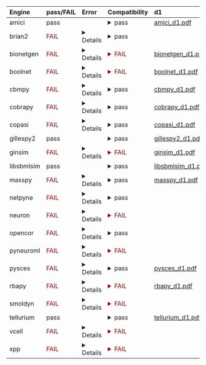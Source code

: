 | Engine     | pass/FAIL                                | Error                                                                                                                                                                                                                                                                                                                                                                                                                                                                                                                                                                                                                                                                                                                                                                                                                                                                                                                                                                                                                                                                                                                                                                                                                                                                                                                                                                                                                                                                                                                                                                                                                                                                                                                                                                                                                                                                                                                                                                                                                                                                                                                                                                                                                                                                                                                                                                                                                                                                                                                                                                                                                                                                                                                                                                                                                                                                                                                                                                                                                                                                                                                                                                                                                                                                                                                                                                                                                                                                                                                                                                                                                                                                                                                                                                                                                                                                                                                                                                                                                                                                                                                                                                                                                                                                                                                                                                                                                                                                                                                                                                                                                                                                                                                                                                                                                                                                                                                                                                                                                                                                                                                                                                                                                                                                                                                                                                                                                                                                                                                                                                                                                                                                                                                                                                                                                                                                                                                                                                                                                                                                                                                                                                                                         | Compatibility                                                                                                                                                                                                                                                              | d1                                                         |
|:-----------|:-----------------------------------------|:--------------------------------------------------------------------------------------------------------------------------------------------------------------------------------------------------------------------------------------------------------------------------------------------------------------------------------------------------------------------------------------------------------------------------------------------------------------------------------------------------------------------------------------------------------------------------------------------------------------------------------------------------------------------------------------------------------------------------------------------------------------------------------------------------------------------------------------------------------------------------------------------------------------------------------------------------------------------------------------------------------------------------------------------------------------------------------------------------------------------------------------------------------------------------------------------------------------------------------------------------------------------------------------------------------------------------------------------------------------------------------------------------------------------------------------------------------------------------------------------------------------------------------------------------------------------------------------------------------------------------------------------------------------------------------------------------------------------------------------------------------------------------------------------------------------------------------------------------------------------------------------------------------------------------------------------------------------------------------------------------------------------------------------------------------------------------------------------------------------------------------------------------------------------------------------------------------------------------------------------------------------------------------------------------------------------------------------------------------------------------------------------------------------------------------------------------------------------------------------------------------------------------------------------------------------------------------------------------------------------------------------------------------------------------------------------------------------------------------------------------------------------------------------------------------------------------------------------------------------------------------------------------------------------------------------------------------------------------------------------------------------------------------------------------------------------------------------------------------------------------------------------------------------------------------------------------------------------------------------------------------------------------------------------------------------------------------------------------------------------------------------------------------------------------------------------------------------------------------------------------------------------------------------------------------------------------------------------------------------------------------------------------------------------------------------------------------------------------------------------------------------------------------------------------------------------------------------------------------------------------------------------------------------------------------------------------------------------------------------------------------------------------------------------------------------------------------------------------------------------------------------------------------------------------------------------------------------------------------------------------------------------------------------------------------------------------------------------------------------------------------------------------------------------------------------------------------------------------------------------------------------------------------------------------------------------------------------------------------------------------------------------------------------------------------------------------------------------------------------------------------------------------------------------------------------------------------------------------------------------------------------------------------------------------------------------------------------------------------------------------------------------------------------------------------------------------------------------------------------------------------------------------------------------------------------------------------------------------------------------------------------------------------------------------------------------------------------------------------------------------------------------------------------------------------------------------------------------------------------------------------------------------------------------------------------------------------------------------------------------------------------------------------------------------------------------------------------------------------------------------------------------------------------------------------------------------------------------------------------------------------------------------------------------------------------------------------------------------------------------------------------------------------------------------------------------------------------------------------------------------------------------------------------------------------------------------------------|:---------------------------------------------------------------------------------------------------------------------------------------------------------------------------------------------------------------------------------------------------------------------------|:-----------------------------------------------------------|
| amici      | pass                                     |                                                                                                                                                                                                                                                                                                                                                                                                                                                                                                                                                                                                                                                                                                                                                                                                                                                                                                                                                                                                                                                                                                                                                                                                                                                                                                                                                                                                                                                                                                                                                                                                                                                                                                                                                                                                                                                                                                                                                                                                                                                                                                                                                                                                                                                                                                                                                                                                                                                                                                                                                                                                                                                                                                                                                                                                                                                                                                                                                                                                                                                                                                                                                                                                                                                                                                                                                                                                                                                                                                                                                                                                                                                                                                                                                                                                                                                                                                                                                                                                                                                                                                                                                                                                                                                                                                                                                                                                                                                                                                                                                                                                                                                                                                                                                                                                                                                                                                                                                                                                                                                                                                                                                                                                                                                                                                                                                                                                                                                                                                                                                                                                                                                                                                                                                                                                                                                                                                                                                                                                                                                                                                                                                                                                               | <details><summary>pass</summary>The file extensions suggest the input file types are '['SED-ML', 'SBML']'. These are compatible with amici</details>                                                                                                                       | <a href="d1_plots\amici_d1.pdf">amici_d1.pdf</a>           |
| brian2     | <span style="color:darkred;">FAIL</span> | <details><summary>Details</summary><span style="color:red;">No module named 'libsbml'<br></details>                                                                                                                                                                                                                                                                                                                                                                                                                                                                                                                                                                                                                                                                                                                                                                                                                                                                                                                                                                                                                                                                                                                                                                                                                                                                                                                                                                                                                                                                                                                                                                                                                                                                                                                                                                                                                                                                                                                                                                                                                                                                                                                                                                                                                                                                                                                                                                                                                                                                                                                                                                                                                                                                                                                                                                                                                                                                                                                                                                                                                                                                                                                                                                                                                                                                                                                                                                                                                                                                                                                                                                                                                                                                                                                                                                                                                                                                                                                                                                                                                                                                                                                                                                                                                                                                                                                                                                                                                                                                                                                                                                                                                                                                                                                                                                                                                                                                                                                                                                                                                                                                                                                                                                                                                                                                                                                                                                                                                                                                                                                                                                                                                                                                                                                                                                                                                                                                                                                                                                                                                                                                                                           | <details><summary>pass</summary>The file extensions suggest the input file types are '['SED-ML', 'SBML']'. These are compatible with brian2</details>                                                                                                                      |                                                            |
| bionetgen  | <span style="color:darkred;">FAIL</span> | <details><summary>Details</summary>/usr/local/lib/python3.9/site-packages/biosimulators_utils/warnings.py:31: <br><br>BioSimulatorsWarning:<br><br> <span style="color:darkorange;">The SED document is potentially incorrect.</span></li><li>Model `net1` has warnings.<br>    - The model file `LEMS_NML2_Ex9_FN.sbml` has warnings.<br>      - 2 warnings of type SBML unit consistency (99505). The following is the first warning at line 40, column 12:<br>        - In situations where a mathematical expression contains literal numbers or parameters whose units have not been declared, it is not possible to verify accurately the consistency of the units in the expression. <br>           The units of the rateRule math expression '(V - pow(V, 3) / 3 - W + I) / SEC' cannot be fully checked. Unit consistency reported as either no errors or further unit errors related to this object may not be accurate.<br>      - 4 warnings of type Modeling practice (80701). The following is the first warning at line 32, column 12:<br>        - As a principle of best modeling practice, the units of a parameter should be declared rather than be left undefined. Doing so improves the ability of software to check the consistency of units and helps make it easier to detect potential errors in models.<br>           The parameter with the id 'I' does not have a 'units' attribute.<br>  <br><br>/usr/local/lib/python3.9/site-packages/biosimulators_utils/warnings.py:31: <br><br>BioSimulatorsWarning:<br><br> <span style="color:darkorange;">The COMBINE/OMEX archive has warnings.</li><li>OMEX manifests should not contain content entries for themselves.</li><li>The SED-ML file at location `./tmp30585` has warnings.<br>    - Model `net1` has warnings.<br>      - The model file `LEMS_NML2_Ex9_FN.sbml` has warnings.<br>        - 2 warnings of type SBML unit consistency (99505). The following is the first warning at line 40, column 12:<br>          - In situations where a mathematical expression contains literal numbers or parameters whose units have not been declared, it is not possible to verify accurately the consistency of the units in the expression. <br>             The units of the rateRule math expression '(V - pow(V, 3) / 3 - W + I) / SEC' cannot be fully checked. Unit consistency reported as either no errors or further unit errors related to this object may not be accurate.<br>        - 4 warnings of type Modeling practice (80701). The following is the first warning at line 32, column 12:<br>          - As a principle of best modeling practice, the units of a parameter should be declared rather than be left undefined. Doing so improves the ability of software to check the consistency of units and helps make it easier to detect potential errors in models.<br>             The parameter with the id 'I' does not have a 'units' attribute.<br>  <br><br><span style="color:red;"><span style="color:red;">The COMBINE/OMEX did not execute successfully:<br><br>  The SED document did not execute successfully:<br>  <br>    Language for model `net1` is not supported.<br>      - Model language `urn:sedml:language:sbml` is not supported. Models must be in BNGL format (e.g., `sed:model/@language` must match `^urn:sedml:language:bngl(\.$)` such as `urn:sedml:language:bngl`).<br></details>                                                                                                                                                                                                                                                                                                                                                                                                                                                                                                                                                                                                                                                                                                                                                                                                                                                                                                                                                                                                                                                                                                                                                                                                                                                                                                                                                                                                                                                                                                                                                                                                                                                                                                                                                                                                                                                                                                                                                                                                                                                                                                                                                                                                                                                                                                                                                                                                                                                                                                                                                                                                                                                                                                                                                                                       | <span style="color:darkred;"><details><summary>FAIL</summary>The file extensions suggest the input file types are '['SED-ML', 'SBML']'. Tese are not compatible with bionetgen. The following file types will be compatible ['BNGL', 'SED-ML']</details></span>            | <a href="d1_plots\bionetgen_d1.pdf">bionetgen_d1.pdf</a>   |
| boolnet    | <span style="color:darkred;">FAIL</span> | <details><summary>Details</summary>/usr/local/lib/python3.9/site-packages/biosimulators_utils/warnings.py:31: <br><br>BioSimulatorsWarning:<br><br> <span style="color:darkorange;">The SED document is potentially incorrect.</span></li><li>Model `net1` may be invalid.<br>    - The model file `LEMS_NML2_Ex9_FN.sbml` may be invalid.<br>      - In situations where a mathematical expression contains literal numbers or parameters whose units have not been declared, it is not possible to verify accurately the consistency of the units in the expression. <br>         The units of the rateRule math expression '(V - pow(V, 3) / 3 - W + I) / SEC' cannot be fully checked. Unit consistency reported as either no errors or further unit errors related to this object may not be accurate.<br>        <br>      - In situations where a mathematical expression contains literal numbers or parameters whose units have not been declared, it is not possible to verify accurately the consistency of the units in the expression. <br>         The units of the rateRule math expression '0.08 * (V + (0.7 - 0.8 * W)) / SEC' cannot be fully checked. Unit consistency reported as either no errors or further unit errors related to this object may not be accurate.<br>        <br>      - As a principle of best modeling practice, the units of a parameter should be declared rather than be left undefined. Doing so improves the ability of software to check the consistency of units and helps make it easier to detect potential errors in models.<br>         The parameter with the id 'I' does not have a 'units' attribute.<br>        <br>      - As a principle of best modeling practice, the units of a parameter should be declared rather than be left undefined. Doing so improves the ability of software to check the consistency of units and helps make it easier to detect potential errors in models.<br>         The parameter with the id 'SEC' does not have a 'units' attribute.<br>        <br>      - As a principle of best modeling practice, the units of a parameter should be declared rather than be left undefined. Doing so improves the ability of software to check the consistency of units and helps make it easier to detect potential errors in models.<br>         The parameter with the id 'V' does not have a 'units' attribute.<br>        <br>      - As a principle of best modeling practice, the units of a parameter should be declared rather than be left undefined. Doing so improves the ability of software to check the consistency of units and helps make it easier to detect potential errors in models.<br>         The parameter with the id 'W' does not have a 'units' attribute.<br>        <br>  <br><br>/usr/local/lib/python3.9/site-packages/biosimulators_utils/warnings.py:31: <br><br>BioSimulatorsWarning:<br><br> <span style="color:darkorange;">The COMBINE/OMEX archive may be invalid.</li><li>OMEX manifests should not contain content entries for themselves.</li><li>The SED-ML file at location `./tmp72197` may be invalid.<br>    - Model `net1` may be invalid.<br>      - The model file `LEMS_NML2_Ex9_FN.sbml` may be invalid.<br>        - In situations where a mathematical expression contains literal numbers or parameters whose units have not been declared, it is not possible to verify accurately the consistency of the units in the expression. <br>           The units of the rateRule math expression '(V - pow(V, 3) / 3 - W + I) / SEC' cannot be fully checked. Unit consistency reported as either no errors or further unit errors related to this object may not be accurate.<br>          <br>        - In situations where a mathematical expression contains literal numbers or parameters whose units have not been declared, it is not possible to verify accurately the consistency of the units in the expression. <br>           The units of the rateRule math expression '0.08 * (V + (0.7 - 0.8 * W)) / SEC' cannot be fully checked. Unit consistency reported as either no errors or further unit errors related to this object may not be accurate.<br>          <br>        - As a principle of best modeling practice, the units of a parameter should be declared rather than be left undefined. Doing so improves the ability of software to check the consistency of units and helps make it easier to detect potential errors in models.<br>           The parameter with the id 'I' does not have a 'units' attribute.<br>          <br>        - As a principle of best modeling practice, the units of a parameter should be declared rather than be left undefined. Doing so improves the ability of software to check the consistency of units and helps make it easier to detect potential errors in models.<br>           The parameter with the id 'SEC' does not have a 'units' attribute.<br>          <br>        - As a principle of best modeling practice, the units of a parameter should be declared rather than be left undefined. Doing so improves the ability of software to check the consistency of units and helps make it easier to detect potential errors in models.<br>           The parameter with the id 'V' does not have a 'units' attribute.<br>          <br>        - As a principle of best modeling practice, the units of a parameter should be declared rather than be left undefined. Doing so improves the ability of software to check the consistency of units and helps make it easier to detect potential errors in models.<br>           The parameter with the id 'W' does not have a 'units' attribute.<br>          <br>  <br><br><span style="color:red;"><span style="color:red;">The COMBINE/OMEX did not execute successfully:<br><br>  The SED document did not execute successfully:<br>  <br>    Simulation `sim1` is invalid.<br>      - Number of points (20000) must be equal to the difference between the output end (200.0) and start times (0.0).<br>R[write to console]: Warning message:<br><br>R[write to console]: In (function (package, help, pos = 2, lib.loc = NULL, character.only = FALSE,  :<br>R[write to console]: <br> <br>R[write to console]:  library â/usr/lib/R/site-libraryâ contains no packages<br><br></details>                                                                                                                                                                                                                                                                                                                                                                                                                                                                                                                                                                                                                                                                                                                                                                                                                                                                                                                                                                                                                                                                                                                                                                                                                                                                                                                                                                                                                                                                                                                                                                                                                                                                                                                                                                                                                                                                                                                                                                                                                                                                                                                                                                                                                                                                                                                                                                                                                                                                                                                                                                                                                                                                                                                                                                                                                                                                                                                                                                                                                                                                                                                                                                                                                                                                                                                                                                                                                                                                                                                                                                                                                                                                                                                                                                                                                                                                                                                                                                                                                                                                                                                                                                                                                                                                                                                                                                                                                                                                                                                                                                                                                                                                                                                                                                                                                                                                                                                                                                                                                                                                                                                                                                                                                                                                                                                                                                                                                                                                                                                                                                                                                                                                                                                                                                                                                                                                                                                                                                                                                                                                                                                                                                                                               | <span style="color:darkred;"><details><summary>FAIL</summary>The file extensions suggest the input file types are '['SED-ML', 'SBML']'. Tese are not compatible with boolnet. The following file types will be compatible ['SBML-qual', 'SED-ML']</details></span>         | <a href="d1_plots\boolnet_d1.pdf">boolnet_d1.pdf</a>       |
| cbmpy      | <span style="color:darkred;">FAIL</span> | <details><summary>Details</summary><br>INFO: No xlwt module available, Excel spreadsheet creation disabled<br><br><br><br>No module named 'cplex'<br><br><br><br>CPLEX not available<br><br>*****<br>Using GLPK<br>*****<br><br><br>INFO: No xlrd module available, Excel spreadsheet reading disabled<br><br>CBMPy environment<br>******************<br>Revision: r689<br><br><br>***********************************************************************<br>* Welcome to CBMPy (0.7.25) - PySCeS Constraint Based Modelling       *<br>*                http://cbmpy.sourceforge.net                         *<br>* Copyright(C) Brett G. Olivier 2014 - 2019                           *<br>* Dept. of Systems Bioinformatics                                     *<br>* Vrije Universiteit Amsterdam, Amsterdam, The Netherlands            *<br>* CBMPy is developed as part of the BeBasic MetaToolKit Project       *<br>* Distributed under the GNU GPL v 3.0 licence, see                    *<br>* LICENCE (supplied with this release) for details                    *<br>***********************************************************************<br><br>/usr/local/lib/python3.9/site-packages/biosimulators_utils/warnings.py:31: <br><br>BioSimulatorsWarning:<br><br> <span style="color:darkorange;">The SED document is potentially incorrect.</span></li><li>Model `net1` has warnings.<br>    - The model file `LEMS_NML2_Ex9_FN.sbml` has warnings.<br>      - 2 warnings of type SBML unit consistency (99505). The following is the first warning at line 40, column 12:<br>        - In situations where a mathematical expression contains literal numbers or parameters whose units have not been declared, it is not possible to verify accurately the consistency of the units in the expression. <br>           The units of the rateRule math expression '(V - pow(V, 3) / 3 - W + I) / SEC' cannot be fully checked. Unit consistency reported as either no errors or further unit errors related to this object may not be accurate.<br>      - 4 warnings of type Modeling practice (80701). The following is the first warning at line 32, column 12:<br>        - As a principle of best modeling practice, the units of a parameter should be declared rather than be left undefined. Doing so improves the ability of software to check the consistency of units and helps make it easier to detect potential errors in models.<br>           The parameter with the id 'I' does not have a 'units' attribute.<br>  <br><br>/usr/local/lib/python3.9/site-packages/biosimulators_utils/warnings.py:31: <br><br>BioSimulatorsWarning:<br><br> <span style="color:darkorange;">The COMBINE/OMEX archive has warnings.</li><li>OMEX manifests should not contain content entries for themselves.</li><li>The SED-ML file at location `./tmp204230` has warnings.<br>    - Model `net1` has warnings.<br>      - The model file `LEMS_NML2_Ex9_FN.sbml` has warnings.<br>        - 2 warnings of type SBML unit consistency (99505). The following is the first warning at line 40, column 12:<br>          - In situations where a mathematical expression contains literal numbers or parameters whose units have not been declared, it is not possible to verify accurately the consistency of the units in the expression. <br>             The units of the rateRule math expression '(V - pow(V, 3) / 3 - W + I) / SEC' cannot be fully checked. Unit consistency reported as either no errors or further unit errors related to this object may not be accurate.<br>        - 4 warnings of type Modeling practice (80701). The following is the first warning at line 32, column 12:<br>          - As a principle of best modeling practice, the units of a parameter should be declared rather than be left undefined. Doing so improves the ability of software to check the consistency of units and helps make it easier to detect potential errors in models.<br>             The parameter with the id 'I' does not have a 'units' attribute.<br>  <br><br><span style="color:red;"><span style="color:red;">The COMBINE/OMEX did not execute successfully:<br><br>  The SED document did not execute successfully:<br>  <br>    UniformTimeCourseSimulation `sim1` is not supported.<br>      - Simulation sim1 of type `UniformTimeCourseSimulation` is not supported. Simulation must be an instance of one of the following:<br>          - SteadyStateSimulation<br></details>                                                                                                                                                                                                                                                                                                                                                                                                                                                                                                                                                                                                                                                                                                                                                                                                                                                                                                                                                                                                                                                                                                                                                                                                                                                                                                                                                                                                                                                                                                                                                                                                                                                                           | <details><summary>pass</summary>The file extensions suggest the input file types are '['SED-ML', 'SBML']'. These are compatible with cbmpy</details>                                                                                                                       | <a href="d1_plots\cbmpy_d1.pdf">cbmpy_d1.pdf</a>           |
| cobrapy    | <span style="color:darkred;">FAIL</span> | <details><summary>Details</summary>/usr/local/lib/python3.9/site-packages/biosimulators_utils/warnings.py:31: <br><br>BioSimulatorsWarning:<br><br> <span style="color:darkorange;">The SED document is potentially incorrect.</span></li><li>Model `net1` has warnings.<br>    - The model file `LEMS_NML2_Ex9_FN.sbml` has warnings.<br>      - 2 warnings of type SBML unit consistency (99505). The following is the first warning at line 40, column 12:<br>        - In situations where a mathematical expression contains literal numbers or parameters whose units have not been declared, it is not possible to verify accurately the consistency of the units in the expression. <br>           The units of the rateRule math expression '(V - pow(V, 3) / 3 - W + I) / SEC' cannot be fully checked. Unit consistency reported as either no errors or further unit errors related to this object may not be accurate.<br>      - 4 warnings of type Modeling practice (80701). The following is the first warning at line 32, column 12:<br>        - As a principle of best modeling practice, the units of a parameter should be declared rather than be left undefined. Doing so improves the ability of software to check the consistency of units and helps make it easier to detect potential errors in models.<br>           The parameter with the id 'I' does not have a 'units' attribute.<br>  <br><br>/usr/local/lib/python3.9/site-packages/biosimulators_utils/warnings.py:31: <br><br>BioSimulatorsWarning:<br><br> <span style="color:darkorange;">The COMBINE/OMEX archive has warnings.</li><li>OMEX manifests should not contain content entries for themselves.</li><li>The SED-ML file at location `./tmp355396` has warnings.<br>    - Model `net1` has warnings.<br>      - The model file `LEMS_NML2_Ex9_FN.sbml` has warnings.<br>        - 2 warnings of type SBML unit consistency (99505). The following is the first warning at line 40, column 12:<br>          - In situations where a mathematical expression contains literal numbers or parameters whose units have not been declared, it is not possible to verify accurately the consistency of the units in the expression. <br>             The units of the rateRule math expression '(V - pow(V, 3) / 3 - W + I) / SEC' cannot be fully checked. Unit consistency reported as either no errors or further unit errors related to this object may not be accurate.<br>        - 4 warnings of type Modeling practice (80701). The following is the first warning at line 32, column 12:<br>          - As a principle of best modeling practice, the units of a parameter should be declared rather than be left undefined. Doing so improves the ability of software to check the consistency of units and helps make it easier to detect potential errors in models.<br>             The parameter with the id 'I' does not have a 'units' attribute.<br>  <br><br><span style="color:red;"><span style="color:red;">The COMBINE/OMEX did not execute successfully:<br><br>  The SED document did not execute successfully:<br>  <br>    UniformTimeCourseSimulation `sim1` is not supported.<br>      - Simulation sim1 of type `UniformTimeCourseSimulation` is not supported. Simulation must be an instance of one of the following:<br>          - SteadyStateSimulation<br></details>                                                                                                                                                                                                                                                                                                                                                                                                                                                                                                                                                                                                                                                                                                                                                                                                                                                                                                                                                                                                                                                                                                                                                                                                                                                                                                                                                                                                                                                                                                                                                                                                                                                                                                                                                                                                                                                                                                                                                                                                                                                                                                                                                                                                                                                                                                                                                                                                                                                                                                                                                                                                                                                                                                                                                                                                             | <details><summary>pass</summary>The file extensions suggest the input file types are '['SED-ML', 'SBML']'. These are compatible with cobrapy</details>                                                                                                                     | <a href="d1_plots\cobrapy_d1.pdf">cobrapy_d1.pdf</a>       |
| copasi     | <span style="color:darkred;">FAIL</span> | <details><summary>Details</summary>/usr/local/lib/python3.9/site-packages/biosimulators_utils/warnings.py:31: <br><br>BioSimulatorsWarning:<br><br> <span style="color:darkorange;">The SED document is potentially incorrect.</span></li><li>Model `net1` has warnings.<br>    - The model file `LEMS_NML2_Ex9_FN.sbml` has warnings.<br>      - 2 warnings of type SBML unit consistency (99505). The following is the first warning at line 40, column 12:<br>        - In situations where a mathematical expression contains literal numbers or parameters whose units have not been declared, it is not possible to verify accurately the consistency of the units in the expression. <br>           The units of the rateRule math expression '(V - pow(V, 3) / 3 - W + I) / SEC' cannot be fully checked. Unit consistency reported as either no errors or further unit errors related to this object may not be accurate.<br>      - 4 warnings of type Modeling practice (80701). The following is the first warning at line 32, column 12:<br>        - As a principle of best modeling practice, the units of a parameter should be declared rather than be left undefined. Doing so improves the ability of software to check the consistency of units and helps make it easier to detect potential errors in models.<br>           The parameter with the id 'I' does not have a 'units' attribute.<br>  <br><br>/usr/local/lib/python3.9/site-packages/biosimulators_utils/warnings.py:31: <br><br>BioSimulatorsWarning:<br><br> <span style="color:darkorange;">The COMBINE/OMEX archive has warnings.</li><li>OMEX manifests should not contain content entries for themselves.</li><li>The SED-ML file at location `./tmp801547` has warnings.<br>    - Model `net1` has warnings.<br>      - The model file `LEMS_NML2_Ex9_FN.sbml` has warnings.<br>        - 2 warnings of type SBML unit consistency (99505). The following is the first warning at line 40, column 12:<br>          - In situations where a mathematical expression contains literal numbers or parameters whose units have not been declared, it is not possible to verify accurately the consistency of the units in the expression. <br>             The units of the rateRule math expression '(V - pow(V, 3) / 3 - W + I) / SEC' cannot be fully checked. Unit consistency reported as either no errors or further unit errors related to this object may not be accurate.<br>        - 4 warnings of type Modeling practice (80701). The following is the first warning at line 32, column 12:<br>          - As a principle of best modeling practice, the units of a parameter should be declared rather than be left undefined. Doing so improves the ability of software to check the consistency of units and helps make it easier to detect potential errors in models.<br>             The parameter with the id 'I' does not have a 'units' attribute.<br>  <br><br><span style="color:red;">The COMBINE/OMEX did not execute successfully:<br><br>  The SED document did not execute successfully:<br>  <br>    could not convert string to float: 'Values[W]'<br></details>                                                                                                                                                                                                                                                                                                                                                                                                                                                                                                                                                                                                                                                                                                                                                                                                                                                                                                                                                                                                                                                                                                                                                                                                                                                                                                                                                                                                                                                                                                                                                                                                                                                                                                                                                                                                                                                                                                                                                                                                                                                                                                                                                                                                                                                                                                                                                                                                                                                                                                                                                                                                                                                                                                                                                                                                                                                                                                                                                                                                                            | <details><summary>pass</summary>The file extensions suggest the input file types are '['SED-ML', 'SBML']'. These are compatible with copasi</details>                                                                                                                      | <a href="d1_plots\copasi_d1.pdf">copasi_d1.pdf</a>         |
| gillespy2  | pass                                     |                                                                                                                                                                                                                                                                                                                                                                                                                                                                                                                                                                                                                                                                                                                                                                                                                                                                                                                                                                                                                                                                                                                                                                                                                                                                                                                                                                                                                                                                                                                                                                                                                                                                                                                                                                                                                                                                                                                                                                                                                                                                                                                                                                                                                                                                                                                                                                                                                                                                                                                                                                                                                                                                                                                                                                                                                                                                                                                                                                                                                                                                                                                                                                                                                                                                                                                                                                                                                                                                                                                                                                                                                                                                                                                                                                                                                                                                                                                                                                                                                                                                                                                                                                                                                                                                                                                                                                                                                                                                                                                                                                                                                                                                                                                                                                                                                                                                                                                                                                                                                                                                                                                                                                                                                                                                                                                                                                                                                                                                                                                                                                                                                                                                                                                                                                                                                                                                                                                                                                                                                                                                                                                                                                                                               | <details><summary>pass</summary>The file extensions suggest the input file types are '['SED-ML', 'SBML']'. These are compatible with gillespy2</details>                                                                                                                   | <a href="d1_plots\gillespy2_d1.pdf">gillespy2_d1.pdf</a>   |
| ginsim     | <span style="color:darkred;">FAIL</span> | <details><summary>Details</summary>/usr/local/lib/python3.9/site-packages/biosimulators_utils/warnings.py:31: <br><br>BioSimulatorsWarning:<br><br> <span style="color:darkorange;">The SED document is potentially incorrect.</span></li><li>Model `net1` may be invalid.<br>    - The model file `LEMS_NML2_Ex9_FN.sbml` may be invalid.<br>      - In situations where a mathematical expression contains literal numbers or parameters whose units have not been declared, it is not possible to verify accurately the consistency of the units in the expression. <br>         The units of the rateRule math expression '(V - pow(V, 3) / 3 - W + I) / SEC' cannot be fully checked. Unit consistency reported as either no errors or further unit errors related to this object may not be accurate.<br>        <br>      - In situations where a mathematical expression contains literal numbers or parameters whose units have not been declared, it is not possible to verify accurately the consistency of the units in the expression. <br>         The units of the rateRule math expression '0.08 * (V + (0.7 - 0.8 * W)) / SEC' cannot be fully checked. Unit consistency reported as either no errors or further unit errors related to this object may not be accurate.<br>        <br>      - As a principle of best modeling practice, the units of a parameter should be declared rather than be left undefined. Doing so improves the ability of software to check the consistency of units and helps make it easier to detect potential errors in models.<br>         The parameter with the id 'I' does not have a 'units' attribute.<br>        <br>      - As a principle of best modeling practice, the units of a parameter should be declared rather than be left undefined. Doing so improves the ability of software to check the consistency of units and helps make it easier to detect potential errors in models.<br>         The parameter with the id 'SEC' does not have a 'units' attribute.<br>        <br>      - As a principle of best modeling practice, the units of a parameter should be declared rather than be left undefined. Doing so improves the ability of software to check the consistency of units and helps make it easier to detect potential errors in models.<br>         The parameter with the id 'V' does not have a 'units' attribute.<br>        <br>      - As a principle of best modeling practice, the units of a parameter should be declared rather than be left undefined. Doing so improves the ability of software to check the consistency of units and helps make it easier to detect potential errors in models.<br>         The parameter with the id 'W' does not have a 'units' attribute.<br>        <br>  <br><br>/usr/local/lib/python3.9/site-packages/biosimulators_utils/warnings.py:31: <br><br>BioSimulatorsWarning:<br><br> <span style="color:darkorange;">The COMBINE/OMEX archive may be invalid.</li><li>OMEX manifests should not contain content entries for themselves.</li><li>The SED-ML file at location `./tmp785047` may be invalid.<br>    - Model `net1` may be invalid.<br>      - The model file `LEMS_NML2_Ex9_FN.sbml` may be invalid.<br>        - In situations where a mathematical expression contains literal numbers or parameters whose units have not been declared, it is not possible to verify accurately the consistency of the units in the expression. <br>           The units of the rateRule math expression '(V - pow(V, 3) / 3 - W + I) / SEC' cannot be fully checked. Unit consistency reported as either no errors or further unit errors related to this object may not be accurate.<br>          <br>        - In situations where a mathematical expression contains literal numbers or parameters whose units have not been declared, it is not possible to verify accurately the consistency of the units in the expression. <br>           The units of the rateRule math expression '0.08 * (V + (0.7 - 0.8 * W)) / SEC' cannot be fully checked. Unit consistency reported as either no errors or further unit errors related to this object may not be accurate.<br>          <br>        - As a principle of best modeling practice, the units of a parameter should be declared rather than be left undefined. Doing so improves the ability of software to check the consistency of units and helps make it easier to detect potential errors in models.<br>           The parameter with the id 'I' does not have a 'units' attribute.<br>          <br>        - As a principle of best modeling practice, the units of a parameter should be declared rather than be left undefined. Doing so improves the ability of software to check the consistency of units and helps make it easier to detect potential errors in models.<br>           The parameter with the id 'SEC' does not have a 'units' attribute.<br>          <br>        - As a principle of best modeling practice, the units of a parameter should be declared rather than be left undefined. Doing so improves the ability of software to check the consistency of units and helps make it easier to detect potential errors in models.<br>           The parameter with the id 'V' does not have a 'units' attribute.<br>          <br>        - As a principle of best modeling practice, the units of a parameter should be declared rather than be left undefined. Doing so improves the ability of software to check the consistency of units and helps make it easier to detect potential errors in models.<br>           The parameter with the id 'W' does not have a 'units' attribute.<br>          <br>  <br><br><span style="color:red;"><span style="color:red;">The COMBINE/OMEX did not execute successfully:<br><br>  The SED document did not execute successfully:<br>  <br>    Simulation `sim1` is invalid.<br>      - The interval between the output start and time time must be an integer multiple of the number of steps, not `0.01`:<br>          Output start time: 0.0<br>          Output end time: 200.0<br>          Number of steps: 20000<br></details> | <span style="color:darkred;"><details><summary>FAIL</summary>The file extensions suggest the input file types are '['SED-ML', 'SBML']'. Tese are not compatible with ginsim. The following file types will be compatible ['SBML-qual', 'SED-ML']</details></span>          | <a href="d1_plots\ginsim_d1.pdf">ginsim_d1.pdf</a>         |
| libsbmlsim | pass                                     |                                                                                                                                                                                                                                                                                                                                                                                                                                                                                                                                                                                                                                                                                                                                                                                                                                                                                                                                                                                                                                                                                                                                                                                                                                                                                                                                                                                                                                                                                                                                                                                                                                                                                                                                                                                                                                                                                                                                                                                                                                                                                                                                                                                                                                                                                                                                                                                                                                                                                                                                                                                                                                                                                                                                                                                                                                                                                                                                                                                                                                                                                                                                                                                                                                                                                                                                                                                                                                                                                                                                                                                                                                                                                                                                                                                                                                                                                                                                                                                                                                                                                                                                                                                                                                                                                                                                                                                                                                                                                                                                                                                                                                                                                                                                                                                                                                                                                                                                                                                                                                                                                                                                                                                                                                                                                                                                                                                                                                                                                                                                                                                                                                                                                                                                                                                                                                                                                                                                                                                                                                                                                                                                                                                                               | <details><summary>pass</summary>The file extensions suggest the input file types are '['SED-ML', 'SBML']'. These are compatible with libsbmlsim</details>                                                                                                                  | <a href="d1_plots\libsbmlsim_d1.pdf">libsbmlsim_d1.pdf</a> |
| masspy     | <span style="color:darkred;">FAIL</span> | <details><summary>Details</summary>/usr/local/lib/python3.9/site-packages/biosimulators_utils/warnings.py:31 [1;31m<br><br>BioSimulatorsWarning:<br><br> <span style="color:darkorange;">The SED document is potentially incorrect.</span></li><li>Model `net1` has warnings.<br>    - The model file `LEMS_NML2_Ex9_FN.sbml` has warnings.<br>      - 2 warnings of type SBML unit consistency (99505). The following is the first warning at line 40, column 12:<br>        - In situations where a mathematical expression contains literal numbers or parameters whose units have not been declared, it is not possible to verify accurately the consistency of the units in the expression. <br>           The units of the rateRule math expression '(V - pow(V, 3) / 3 - W + I) / SEC' cannot be fully checked. Unit consistency reported as either no errors or further unit errors related to this object may not be accurate.<br>      - 4 warnings of type Modeling practice (80701). The following is the first warning at line 32, column 12:<br>        - As a principle of best modeling practice, the units of a parameter should be declared rather than be left undefined. Doing so improves the ability of software to check the consistency of units and helps make it easier to detect potential errors in models.<br>           The parameter with the id 'I' does not have a 'units' attribute.<br>/usr/local/lib/python3.9/site-packages/biosimulators_utils/warnings.py:31 [1;31m<br><br>BioSimulatorsWarning:<br><br> <span style="color:darkorange;">The COMBINE/OMEX archive has warnings.</li><li>OMEX manifests should not contain content entries for themselves.</li><li>The SED-ML file at location `./tmp974226` has warnings.<br>    - Model `net1` has warnings.<br>      - The model file `LEMS_NML2_Ex9_FN.sbml` has warnings.<br>        - 2 warnings of type SBML unit consistency (99505). The following is the first warning at line 40, column 12:<br>          - In situations where a mathematical expression contains literal numbers or parameters whose units have not been declared, it is not possible to verify accurately the consistency of the units in the expression. <br>             The units of the rateRule math expression '(V - pow(V, 3) / 3 - W + I) / SEC' cannot be fully checked. Unit consistency reported as either no errors or further unit errors related to this object may not be accurate.<br>        - 4 warnings of type Modeling practice (80701). The following is the first warning at line 32, column 12:<br>          - As a principle of best modeling practice, the units of a parameter should be declared rather than be left undefined. Doing so improves the ability of software to check the consistency of units and helps make it easier to detect potential errors in models.<br>             The parameter with the id 'I' does not have a 'units' attribute.<br><span style="color:red;"><span style="color:red;">The COMBINE/OMEX did not execute successfully:<br><br>  The SED document did not execute successfully:<br>  <br>    Something went wrong reading the SBML model. Most likely the SBML model is not valid. Please check that your model is valid using the `mass.io.sbml.validate_sbml_model` function or via the online validator at http://sbml.org/validator .<br>    	`(model, errors) = validate_sbml_model(filename)`<br>    If the model is valid and cannot be read please open an issue at https://github.com/SBRG/masspy/issues .<br></details>                                                                                                                                                                                                                                                                                                                                                                                                                                                                                                                                                                                                                                                                                                                                                                                                                                                                                                                                                                                                                                                                                                                                                                                                                                                                                                                                                                                                                                                                                                                                                                                                                                                                                                                                                                                                                                                                                                                                                                                                                                                                                                                                                                                                                                                                                                                                                                                                                                                                                                                                                                                                                                                                                                                                                                                                                                                                                                                                                                                                                                                                                                                                                                                                                                                                                                                                                                                                                                                                                                                                                                                                                                                                                                                                                                                                                                                                                                                                                                                                                                                                                                                                                                                                                                                                                                                                                                                                                                                                                                                                                                                                                                                                                                                                                                                                                                                                                                                                                                                                                                                                                                                                                                                                                                                                                                                                                                                                                                                                                                                                                                                                                                                                                                                                                                                                                                                                                                                                                                                                                                                                                                                                                                                                               | <details><summary>pass</summary>The file extensions suggest the input file types are '['SED-ML', 'SBML']'. These are compatible with masspy</details>                                                                                                                      | <a href="d1_plots\masspy_d1.pdf">masspy_d1.pdf</a>         |
| netpyne    | <span style="color:darkred;">FAIL</span> | <details><summary>Details</summary><span style="color:red;">No module named 'libsbml'<br></details>                                                                                                                                                                                                                                                                                                                                                                                                                                                                                                                                                                                                                                                                                                                                                                                                                                                                                                                                                                                                                                                                                                                                                                                                                                                                                                                                                                                                                                                                                                                                                                                                                                                                                                                                                                                                                                                                                                                                                                                                                                                                                                                                                                                                                                                                                                                                                                                                                                                                                                                                                                                                                                                                                                                                                                                                                                                                                                                                                                                                                                                                                                                                                                                                                                                                                                                                                                                                                                                                                                                                                                                                                                                                                                                                                                                                                                                                                                                                                                                                                                                                                                                                                                                                                                                                                                                                                                                                                                                                                                                                                                                                                                                                                                                                                                                                                                                                                                                                                                                                                                                                                                                                                                                                                                                                                                                                                                                                                                                                                                                                                                                                                                                                                                                                                                                                                                                                                                                                                                                                                                                                                                           | <details><summary>pass</summary>The file extensions suggest the input file types are '['SED-ML', 'SBML']'. These are compatible with netpyne</details>                                                                                                                     |                                                            |
| neuron     | <span style="color:darkred;">FAIL</span> | <details><summary>Details</summary><span style="color:red;">No module named 'libsbml'<br></details>                                                                                                                                                                                                                                                                                                                                                                                                                                                                                                                                                                                                                                                                                                                                                                                                                                                                                                                                                                                                                                                                                                                                                                                                                                                                                                                                                                                                                                                                                                                                                                                                                                                                                                                                                                                                                                                                                                                                                                                                                                                                                                                                                                                                                                                                                                                                                                                                                                                                                                                                                                                                                                                                                                                                                                                                                                                                                                                                                                                                                                                                                                                                                                                                                                                                                                                                                                                                                                                                                                                                                                                                                                                                                                                                                                                                                                                                                                                                                                                                                                                                                                                                                                                                                                                                                                                                                                                                                                                                                                                                                                                                                                                                                                                                                                                                                                                                                                                                                                                                                                                                                                                                                                                                                                                                                                                                                                                                                                                                                                                                                                                                                                                                                                                                                                                                                                                                                                                                                                                                                                                                                                           | <span style="color:darkred;"><details><summary>FAIL</summary>The file extensions suggest the input file types are '['SED-ML', 'SBML']'. Tese are not compatible with neuron. The following file types will be compatible ['LEMS', 'NeuroML', 'SED-ML']</details></span>    |                                                            |
| opencor    | <span style="color:darkred;">FAIL</span> | <details><summary>Details</summary><span style="color:red;">No module named 'libsbml'<br></details>                                                                                                                                                                                                                                                                                                                                                                                                                                                                                                                                                                                                                                                                                                                                                                                                                                                                                                                                                                                                                                                                                                                                                                                                                                                                                                                                                                                                                                                                                                                                                                                                                                                                                                                                                                                                                                                                                                                                                                                                                                                                                                                                                                                                                                                                                                                                                                                                                                                                                                                                                                                                                                                                                                                                                                                                                                                                                                                                                                                                                                                                                                                                                                                                                                                                                                                                                                                                                                                                                                                                                                                                                                                                                                                                                                                                                                                                                                                                                                                                                                                                                                                                                                                                                                                                                                                                                                                                                                                                                                                                                                                                                                                                                                                                                                                                                                                                                                                                                                                                                                                                                                                                                                                                                                                                                                                                                                                                                                                                                                                                                                                                                                                                                                                                                                                                                                                                                                                                                                                                                                                                                                           | <details><summary>pass</summary>The file extensions suggest the input file types are '['SED-ML', 'SBML']'. These are compatible with opencor</details>                                                                                                                     |                                                            |
| pyneuroml  | <span style="color:darkred;">FAIL</span> | <details><summary>Details</summary><span style="color:red;">No module named 'libsbml'<br></details>                                                                                                                                                                                                                                                                                                                                                                                                                                                                                                                                                                                                                                                                                                                                                                                                                                                                                                                                                                                                                                                                                                                                                                                                                                                                                                                                                                                                                                                                                                                                                                                                                                                                                                                                                                                                                                                                                                                                                                                                                                                                                                                                                                                                                                                                                                                                                                                                                                                                                                                                                                                                                                                                                                                                                                                                                                                                                                                                                                                                                                                                                                                                                                                                                                                                                                                                                                                                                                                                                                                                                                                                                                                                                                                                                                                                                                                                                                                                                                                                                                                                                                                                                                                                                                                                                                                                                                                                                                                                                                                                                                                                                                                                                                                                                                                                                                                                                                                                                                                                                                                                                                                                                                                                                                                                                                                                                                                                                                                                                                                                                                                                                                                                                                                                                                                                                                                                                                                                                                                                                                                                                                           | <span style="color:darkred;"><details><summary>FAIL</summary>The file extensions suggest the input file types are '['SED-ML', 'SBML']'. Tese are not compatible with pyneuroml. The following file types will be compatible ['LEMS', 'NeuroML', 'SED-ML']</details></span> |                                                            |
| pysces     | <span style="color:darkred;">FAIL</span> | <details><summary>Details</summary>Could not find GLIMDA.<br>/usr/local/lib/python3.10/site-packages/biosimulators_utils/warnings.py:31: <br><br>BioSimulatorsWarning:<br><br> <span style="color:darkorange;">The SED document is potentially incorrect.</span></li><li>Model `net1` has warnings.<br>    - The model file `LEMS_NML2_Ex9_FN.sbml` has warnings.<br>      - 2 warnings of type SBML unit consistency (99505). The following is the first warning at line 40, column 12:<br>        - In situations where a mathematical expression contains literal numbers or parameters whose units have not been declared, it is not possible to verify accurately the consistency of the units in the expression. <br>           The units of the rateRule math expression '(V - pow(V, 3) / 3 - W + I) / SEC' cannot be fully checked. Unit consistency reported as either no errors or further unit errors related to this object may not be accurate.<br>      - 4 warnings of type Modeling practice (80701). The following is the first warning at line 32, column 12:<br>        - As a principle of best modeling practice, the units of a parameter should be declared rather than be left undefined. Doing so improves the ability of software to check the consistency of units and helps make it easier to detect potential errors in models.<br>           The parameter with the id 'I' does not have a 'units' attribute.<br>  <br><br>/usr/local/lib/python3.10/site-packages/biosimulators_utils/warnings.py:31: <br><br>BioSimulatorsWarning:<br><br> <span style="color:darkorange;">The COMBINE/OMEX archive has warnings.</li><li>OMEX manifests should not contain content entries for themselves.</li><li>The SED-ML file at location `./tmp538286` has warnings.<br>    - Model `net1` has warnings.<br>      - The model file `LEMS_NML2_Ex9_FN.sbml` has warnings.<br>        - 2 warnings of type SBML unit consistency (99505). The following is the first warning at line 40, column 12:<br>          - In situations where a mathematical expression contains literal numbers or parameters whose units have not been declared, it is not possible to verify accurately the consistency of the units in the expression. <br>             The units of the rateRule math expression '(V - pow(V, 3) / 3 - W + I) / SEC' cannot be fully checked. Unit consistency reported as either no errors or further unit errors related to this object may not be accurate.<br>        - 4 warnings of type Modeling practice (80701). The following is the first warning at line 32, column 12:<br>          - As a principle of best modeling practice, the units of a parameter should be declared rather than be left undefined. Doing so improves the ability of software to check the consistency of units and helps make it easier to detect potential errors in models.<br>             The parameter with the id 'I' does not have a 'units' attribute.<br>  <br><br><span style="color:red;">The COMBINE/OMEX did not execute successfully:<br><br>  The SED document did not execute successfully:<br>  <br>    Model at /tmp/tmpbfds77y_/./LEMS_NML2_Ex9_FN.sbml could not be imported:<br>      <br>      File /tmp/tmpbfds77y_/./LEMS_NML2_Ex9_FN.sbml.xml does not exist<br></details>                                                                                                                                                                                                                                                                                                                                                                                                                                                                                                                                                                                                                                                                                                                                                                                                                                                                                                                                                                                                                                                                                                                                                                                                                                                                                                                                                                                                                                                                                                                                                                                                                                                                                                                                                                                                                                                                                                                                                                                                                                                                                                                                                                                                                                                                                                                                                                                                                                                                                                                                                                                                                                                                                                                                                                                                                                                                                  | <details><summary>pass</summary>The file extensions suggest the input file types are '['SED-ML', 'SBML']'. These are compatible with pysces</details>                                                                                                                      | <a href="d1_plots\pysces_d1.pdf">pysces_d1.pdf</a>         |
| rbapy      | <span style="color:darkred;">FAIL</span> | <details><summary>Details</summary>/usr/local/lib/python3.9/site-packages/biosimulators_utils/warnings.py:31: <br><br>BioSimulatorsWarning:<br><br> <span style="color:darkorange;">The SED document is potentially incorrect.</span></li><li>Model `net1` may be invalid.<br>    - The model file `LEMS_NML2_Ex9_FN.sbml` may be invalid.<br>      - In situations where a mathematical expression contains literal numbers or parameters whose units have not been declared, it is not possible to verify accurately the consistency of the units in the expression. <br>         The units of the rateRule math expression '(V - pow(V, 3) / 3 - W + I) / SEC' cannot be fully checked. Unit consistency reported as either no errors or further unit errors related to this object may not be accurate.<br>        <br>      - In situations where a mathematical expression contains literal numbers or parameters whose units have not been declared, it is not possible to verify accurately the consistency of the units in the expression. <br>         The units of the rateRule math expression '0.08 * (V + (0.7 - 0.8 * W)) / SEC' cannot be fully checked. Unit consistency reported as either no errors or further unit errors related to this object may not be accurate.<br>        <br>      - As a principle of best modeling practice, the units of a parameter should be declared rather than be left undefined. Doing so improves the ability of software to check the consistency of units and helps make it easier to detect potential errors in models.<br>         The parameter with the id 'I' does not have a 'units' attribute.<br>        <br>      - As a principle of best modeling practice, the units of a parameter should be declared rather than be left undefined. Doing so improves the ability of software to check the consistency of units and helps make it easier to detect potential errors in models.<br>         The parameter with the id 'SEC' does not have a 'units' attribute.<br>        <br>      - As a principle of best modeling practice, the units of a parameter should be declared rather than be left undefined. Doing so improves the ability of software to check the consistency of units and helps make it easier to detect potential errors in models.<br>         The parameter with the id 'V' does not have a 'units' attribute.<br>        <br>      - As a principle of best modeling practice, the units of a parameter should be declared rather than be left undefined. Doing so improves the ability of software to check the consistency of units and helps make it easier to detect potential errors in models.<br>         The parameter with the id 'W' does not have a 'units' attribute.<br>        <br>  <br><br>/usr/local/lib/python3.9/site-packages/biosimulators_utils/warnings.py:31: <br><br>BioSimulatorsWarning:<br><br> <span style="color:darkorange;">The COMBINE/OMEX archive may be invalid.</li><li>OMEX manifests should not contain content entries for themselves.</li><li>The SED-ML file at location `./tmp399822` may be invalid.<br>    - Model `net1` may be invalid.<br>      - The model file `LEMS_NML2_Ex9_FN.sbml` may be invalid.<br>        - In situations where a mathematical expression contains literal numbers or parameters whose units have not been declared, it is not possible to verify accurately the consistency of the units in the expression. <br>           The units of the rateRule math expression '(V - pow(V, 3) / 3 - W + I) / SEC' cannot be fully checked. Unit consistency reported as either no errors or further unit errors related to this object may not be accurate.<br>          <br>        - In situations where a mathematical expression contains literal numbers or parameters whose units have not been declared, it is not possible to verify accurately the consistency of the units in the expression. <br>           The units of the rateRule math expression '0.08 * (V + (0.7 - 0.8 * W)) / SEC' cannot be fully checked. Unit consistency reported as either no errors or further unit errors related to this object may not be accurate.<br>          <br>        - As a principle of best modeling practice, the units of a parameter should be declared rather than be left undefined. Doing so improves the ability of software to check the consistency of units and helps make it easier to detect potential errors in models.<br>           The parameter with the id 'I' does not have a 'units' attribute.<br>          <br>        - As a principle of best modeling practice, the units of a parameter should be declared rather than be left undefined. Doing so improves the ability of software to check the consistency of units and helps make it easier to detect potential errors in models.<br>           The parameter with the id 'SEC' does not have a 'units' attribute.<br>          <br>        - As a principle of best modeling practice, the units of a parameter should be declared rather than be left undefined. Doing so improves the ability of software to check the consistency of units and helps make it easier to detect potential errors in models.<br>           The parameter with the id 'V' does not have a 'units' attribute.<br>          <br>        - As a principle of best modeling practice, the units of a parameter should be declared rather than be left undefined. Doing so improves the ability of software to check the consistency of units and helps make it easier to detect potential errors in models.<br>           The parameter with the id 'W' does not have a 'units' attribute.<br>          <br>  <br><br><span style="color:red;"><span style="color:red;">The COMBINE/OMEX did not execute successfully:<br><br>  The SED document did not execute successfully:<br>  <br>    Language for model `net1` is not supported.<br>      - Model language `urn:sedml:language:sbml` is not supported. Models must be in RBA format (e.g., `sed:model/@language` must match `^urn:sedml:language:rba(\.$)` such as `urn:sedml:language:rba`).<br></details>                 | <span style="color:darkred;"><details><summary>FAIL</summary>The file extensions suggest the input file types are '['SED-ML', 'SBML']'. Tese are not compatible with rbapy. The following file types will be compatible ['RBApy', 'SED-ML']</details></span>               | <a href="d1_plots\rbapy_d1.pdf">rbapy_d1.pdf</a>           |
| smoldyn    | <span style="color:darkred;">FAIL</span> | <details><summary>Details</summary>[Errno 2] No such file or directory: '/tmp/tmpvt15snep/model.txt'<br></details>                                                                                                                                                                                                                                                                                                                                                                                                                                                                                                                                                                                                                                                                                                                                                                                                                                                                                                                                                                                                                                                                                                                                                                                                                                                                                                                                                                                                                                                                                                                                                                                                                                                                                                                                                                                                                                                                                                                                                                                                                                                                                                                                                                                                                                                                                                                                                                                                                                                                                                                                                                                                                                                                                                                                                                                                                                                                                                                                                                                                                                                                                                                                                                                                                                                                                                                                                                                                                                                                                                                                                                                                                                                                                                                                                                                                                                                                                                                                                                                                                                                                                                                                                                                                                                                                                                                                                                                                                                                                                                                                                                                                                                                                                                                                                                                                                                                                                                                                                                                                                                                                                                                                                                                                                                                                                                                                                                                                                                                                                                                                                                                                                                                                                                                                                                                                                                                                                                                                                                                                                                                                                            | <span style="color:darkred;"><details><summary>FAIL</summary>smoldyn compatible file types unknown.</details></span>                                                                                                                                                       |                                                            |
| tellurium  | pass                                     |                                                                                                                                                                                                                                                                                                                                                                                                                                                                                                                                                                                                                                                                                                                                                                                                                                                                                                                                                                                                                                                                                                                                                                                                                                                                                                                                                                                                                                                                                                                                                                                                                                                                                                                                                                                                                                                                                                                                                                                                                                                                                                                                                                                                                                                                                                                                                                                                                                                                                                                                                                                                                                                                                                                                                                                                                                                                                                                                                                                                                                                                                                                                                                                                                                                                                                                                                                                                                                                                                                                                                                                                                                                                                                                                                                                                                                                                                                                                                                                                                                                                                                                                                                                                                                                                                                                                                                                                                                                                                                                                                                                                                                                                                                                                                                                                                                                                                                                                                                                                                                                                                                                                                                                                                                                                                                                                                                                                                                                                                                                                                                                                                                                                                                                                                                                                                                                                                                                                                                                                                                                                                                                                                                                                               | <details><summary>pass</summary>The file extensions suggest the input file types are '['SED-ML', 'SBML']'. These are compatible with tellurium</details>                                                                                                                   | <a href="d1_plots\tellurium_d1.pdf">tellurium_d1.pdf</a>   |
| vcell      | <span style="color:darkred;">FAIL</span> | <details><summary>Details</summary>```Command '-i /root/in/LEMS_NML2_Ex9_FN_missing_xmlns.omex -o /root/out' in image 'ghcr.io/biosimulators/vcell' returned non-zero exit status 1: b'  Root(root)  OMEX_EXECUTE(LEMS_NML2_Ex9_FN_missing_xmlns.omex)  PROCESSING_SEDML(preProcessDoc)  **** Error: SED-ML processing for /tmp/vcell_temp_f95f41d2-2903-4dc4-8752-d0ca97a881ce9349923621098403928/tmp127043 failed with error: \n  Root(root)  OMEX_EXECUTE(LEMS_NML2_Ex9_FN_missing_xmlns.omex)  SIMULATIONS_RUN(runSimulations)  **** Error: \n  Root(root)  OMEX_EXECUTE(LEMS_NML2_Ex9_FN_missing_xmlns.omex)  PROCESSING_SIMULATION_OUTPUTS(processOutputs)  **** Error: Error processing outputs\n'```</details>                                                                                                                                                                                                                                                                                                                                                                                                                                                                                                                                                                                                                                                                                                                                                                                                                                                                                                                                                                                                                                                                                                                                                                                                                                                                                                                                                                                                                                                                                                                                                                                                                                                                                                                                                                                                                                                                                                                                                                                                                                                                                                                                                                                                                                                                                                                                                                                                                                                                                                                                                                                                                                                                                                                                                                                                                                                                                                                                                                                                                                                                                                                                                                                                                                                                                                                                                                                                                                                                                                                                                                                                                                                                                                                                                                                                                                                                                                                                                                                                                                                                                                                                                                                                                                                                                                                                                                                                                                                                                                                                                                                                                                                                                                                                                                                                                                                                                                                                                                                                                                                                                                                                                                                                                                                                                                                                                                                                                                                                                        | <span style="color:darkred;"><details><summary>FAIL</summary>vcell compatible file types unknown.</details></span>                                                                                                                                                         |                                                            |
| xpp        | <span style="color:darkred;">FAIL</span> | <details><summary>Details</summary><span style="color:red;">No module named 'libsbml'<br></details>                                                                                                                                                                                                                                                                                                                                                                                                                                                                                                                                                                                                                                                                                                                                                                                                                                                                                                                                                                                                                                                                                                                                                                                                                                                                                                                                                                                                                                                                                                                                                                                                                                                                                                                                                                                                                                                                                                                                                                                                                                                                                                                                                                                                                                                                                                                                                                                                                                                                                                                                                                                                                                                                                                                                                                                                                                                                                                                                                                                                                                                                                                                                                                                                                                                                                                                                                                                                                                                                                                                                                                                                                                                                                                                                                                                                                                                                                                                                                                                                                                                                                                                                                                                                                                                                                                                                                                                                                                                                                                                                                                                                                                                                                                                                                                                                                                                                                                                                                                                                                                                                                                                                                                                                                                                                                                                                                                                                                                                                                                                                                                                                                                                                                                                                                                                                                                                                                                                                                                                                                                                                                                           | <span style="color:darkred;"><details><summary>FAIL</summary>The file extensions suggest the input file types are '['SED-ML', 'SBML']'. Tese are not compatible with xpp. The following file types will be compatible ['XPP', 'SED-ML']</details></span>                   |                                                            |